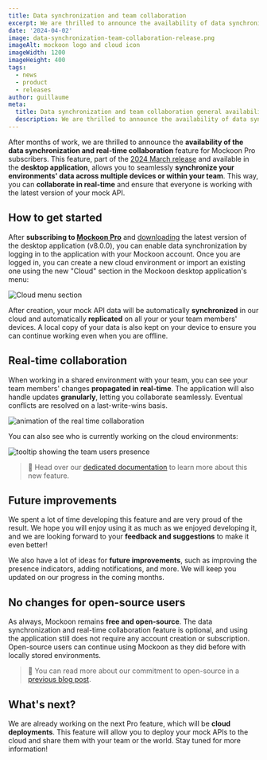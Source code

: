 ```yaml
---
title: Data synchronization and team collaboration
excerpt: We are thrilled to announce the availability of data synchronization and real-time collaboration for Mockoon Pro users
date: '2024-04-02'
image: data-synchronization-team-collaboration-release.png
imageAlt: mockoon logo and cloud icon
imageWidth: 1200
imageHeight: 400
tags:
  - news
  - product
  - releases
author: guillaume
meta:
  title: Data synchronization and team collaboration general availability
  description: We are thrilled to announce the availability of data synchronization and real-time collaboration for Mockoon Pro users in the 2024 March release
---
```


After months of work, we are thrilled to announce the **availability of the data synchronization and real-time collaboration** feature for Mockoon Pro subscribers. This feature, part of the [2024 March release](/releases/8.0.0/) and available in the **desktop application**, allows you to seamlessly **synchronize your environments' data across multiple devices or within your team**. This way, you can **collaborate in real-time** and ensure that everyone is working with the latest version of your mock API.

## How to get started

After **subscribing to [Mockoon Pro](/pro/)** and [downloading](/download/) the latest version of the desktop application (v8.0.0), you can enable data synchronization by logging in to the application with your Mockoon account. Once you are logged in, you can create a new cloud environment or import an existing one using the new "Cloud" section in the Mockoon desktop application's menu:

![Cloud menu section](/images/blog/data-synchronization-team-collaboration-release/cloud-sync-menu.png)

After creation, your mock API data will be automatically **synchronized** in our cloud and automatically **replicated** on all your or your team members' devices. A local copy of your data is also kept on your device to ensure you can continue working even when you are offline.

## Real-time collaboration

When working in a shared environment with your team, you can see your team members' changes **propagated in real-time**. The application will also handle updates **granularly**, letting you collaborate seamlessly. Eventual conflicts are resolved on a last-write-wins basis.

![animation of the real time collaboration](/images/blog/data-synchronization-team-collaboration-release/real-time-collaboration.gif)

You can also see who is currently working on the cloud environments:

![tooltip showing the team users presence](/images/blog/data-synchronization-team-collaboration-release/team-presence.png)

> 📘 Head over our [dedicated documentation](/docs/latest/mockoon-cloud/data-synchronization-team-collaboration/) to learn more about this new feature.

## Future improvements

We spent a lot of time developing this feature and are very proud of the result. We hope you will enjoy using it as much as we enjoyed developing it, and we are looking forward to your **feedback and suggestions** to make it even better!

We also have a lot of ideas for **future improvements**, such as improving the presence indicators, adding notifications, and more. We will keep you updated on our progress in the coming months.

## No changes for open-source users

As always, Mockoon remains **free and open-source**. The data synchronization and real-time collaboration feature is optional, and using the application still does not require any account creation or subscription. Open-source users can continue using Mockoon as they did before with locally stored environments.

> 📰 You can read more about our commitment to open-source in a [previous blog post](/blog/our-commitment-open-source-community/).

## What's next?

We are already working on the next Pro feature, which will be **cloud deployments**. This feature will allow you to deploy your mock APIs to the cloud and share them with your team or the world. Stay tuned for more information!
